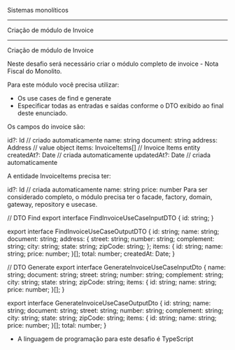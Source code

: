 Sistemas monolíticos

----------
Criação de módulo de Invoice


----------

Criação de módulo de Invoice


Neste desafio será necessário criar o módulo completo de invoice - Nota Fiscal do Monolito.

Para este módulo você precisa utilizar:

- Os use cases de find e generate
- Especificar todas as entradas e saídas conforme o DTO exibido ao final deste enunciado.

Os campos do invoice são:

 

id?: Id // criado automaticamente
name: string
document: string
address: Address // value object
items: InvoiceItems[] // Invoice Items entity
createdAt?: Date // criada automaticamente
updatedAt?: Date // criada automaticamente
 
A entidade InvoiceItems precisa ter:

id?: Id // criada automaticamente
name: string
price: number
Para ser considerado completo, o módulo precisa ter o facade, factory, domain, gateway, repository e usecase.

// DTO Find
export interface FindInvoiceUseCaseInputDTO {
  id: string;
}

export interface FindInvoiceUseCaseOutputDTO {
  id: string;
  name: string;
  document: string;
  address: {
    street: string;
    number: string;
    complement: string;
    city: string;
    state: string;
    zipCode: string;
  };
  items: {
    id: string;
    name: string;
    price: number;
  }[];
  total: number;
  createdAt: Date;
}

// DTO Generate
export interface GenerateInvoiceUseCaseInputDto {
  name: string;
  document: string;
  street: string;
  number: string;
  complement: string;
  city: string;
  state: string;
  zipCode: string;
  items: {
    id: string;
    name: string;
    price: number;
  }[];
}

export interface GenerateInvoiceUseCaseOutputDto {
  id: string;
  name: string;
  document: string;
  street: string;
  number: string;
  complement: string;
  city: string;
  state: string;
  zipCode: string;
  items: {
    id: string;
    name: string;
    price: number;
  }[];
  total: number;
}

* A linguagem de programação para este desafio é TypeScript